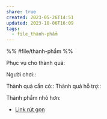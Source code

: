 ```yaml
---
share: true
created: 2023-05-26T14:51
updated: 2023-10-06T16:09
tags:
  - file_thành-phẩm
---
```


%%
#file/thành-phẩm
%%

Phục vụ cho thành quả:

Người chơi:: 

Thành quả cần có::
Thành quả hỗ trợ::

Thành phẩm nhỏ hơn:
- [Link rút gọn](./Link%20r%C3%BAt%20g%E1%BB%8Dn.md)

